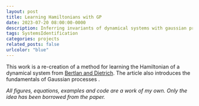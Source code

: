 ```yaml
---
layout: post
title: Learning Hamiltonians with GP
date: 2023-07-20 08:00:00-0000
description: Inferring invariants of dynamical systems with gaussian processes.
tags: SystemsIdentification
categories: projects
related_posts: false
urlcolor: "blue"
---
```


This work is a re-creation of a method for learning the Hamiltonian of a dynamical system from [Bertlan and Dietrich](https://pubs.aip.org/aip/cha/article/29/12/121107/1027304/On-learning-Hamiltonian-systems-from-data). The article also introduces the fundamentals of Gaussian processes .

*All figures, equations, examples and code are a work of my own. Only the idea has been borrowed from the paper.*


